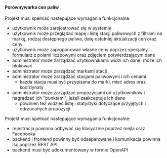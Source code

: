 #### Porównywarka cen paliw

Projekt musi spełniać następujące wymagania funkcjonalne:
* użytkownik może zarejestrować się w systemie
* użytkownik może przeglądać mapę i listę stacji paliwowych z filtrami na markę, rodzaj dostępnego paliwa, datę ostatniej aktualizacji cen oraz ceny
* użytkownik może zaproponować własne ceny poprzez specjalny formularz z polami liczbowymi oraz zdjęciem potwierdzającym dane
* administrator może zarządzać użytkownikami: widzi ich dane, może ich blokować
* administrator może zarządzać markami stacji
* administrator może zarządzać stacjami paliwowymi i ich cenami
  * każda stacja musi być przypisana do marki, mieć adres oraz koordynaty
* administrator może zarządzać propozycjami od użytkowników i nagradzać ich "punktami", jeżeli zaakceptuje ich dane
  * powinien też widzieć listę i statystyki dotyczące przyjętych i odrzuconych propozycji

Projekt musi spełniać następujące wymagania funkcjonalne:
* rejestracja powinna odbywać się klasycznie poprzez mejla oraz Facebooka
* backend i frontend powinny być odseparowane i komunikacja powinna iść poprzez REST API
* backend musi być udokumentowany w formie OpenAPI
